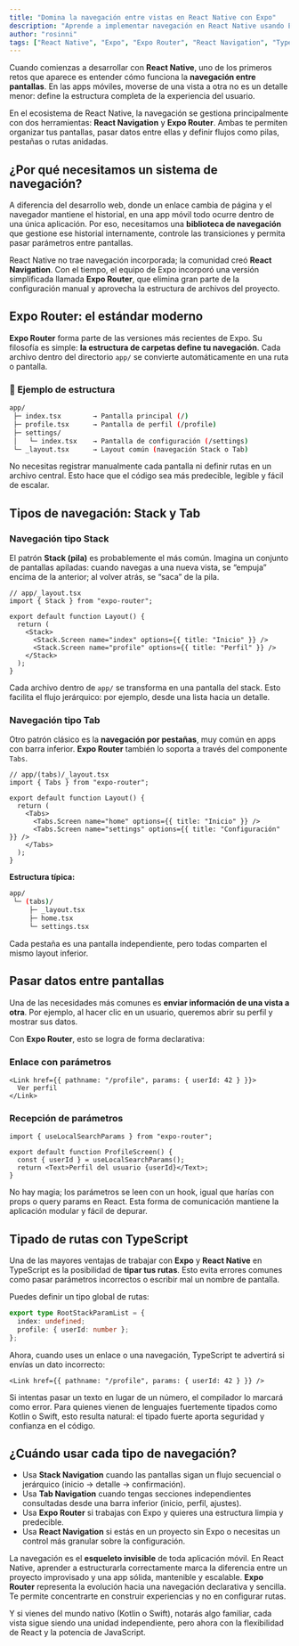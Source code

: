 ```yaml
---
title: "Domina la navegación entre vistas en React Native con Expo"
description: "Aprende a implementar navegación en React Native usando Expo Router y React Navigation. Descubre cómo estructurar rutas, pasar parámetros entre pantallas y elegir entre Stack y Tab navigation para crear apps móviles escalables y mantenibles."
author: "rosinni"
tags: ["React Native", "Expo", "Expo Router", "React Navigation", "TypeScript", "Desarrollo Móvil"]
---
```



Cuando comienzas a desarrollar con **React Native**, uno de los primeros retos que aparece es entender cómo funciona la **navegación entre pantallas**. En las apps móviles, moverse de una vista a otra no es un detalle menor: define la estructura completa de la experiencia del usuario.

En el ecosistema de React Native, la navegación se gestiona principalmente con dos herramientas: **React Navigation** y **Expo Router**. Ambas te permiten organizar tus pantallas, pasar datos entre ellas y definir flujos como pilas, pestañas o rutas anidadas.



## ¿Por qué necesitamos un sistema de navegación?

A diferencia del desarrollo web, donde un enlace cambia de página y el navegador mantiene el historial, en una app móvil todo ocurre dentro de una única aplicación. Por eso, necesitamos una **biblioteca de navegación** que gestione ese historial internamente, controle las transiciones y permita pasar parámetros entre pantallas.

React Native no trae navegación incorporada; la comunidad creó **React Navigation**. Con el tiempo, el equipo de Expo incorporó una versión simplificada llamada **Expo Router**, que elimina gran parte de la configuración manual y aprovecha la estructura de archivos del proyecto.


## Expo Router: el estándar moderno

**Expo Router** forma parte de las versiones más recientes de Expo. Su filosofía es simple: **la estructura de carpetas define tu navegación**. Cada archivo dentro del directorio `app/` se convierte automáticamente en una ruta o pantalla.

### 📁 Ejemplo de estructura

```bash
app/
 ├─ index.tsx        → Pantalla principal (/)
 ├─ profile.tsx      → Pantalla de perfil (/profile)
 ├─ settings/
 │   └─ index.tsx    → Pantalla de configuración (/settings)
 └─ _layout.tsx      → Layout común (navegación Stack o Tab)
```

No necesitas registrar manualmente cada pantalla ni definir rutas en un archivo central. Esto hace que el código sea más predecible, legible y fácil de escalar.


## Tipos de navegación: Stack y Tab

### Navegación tipo Stack

El patrón **Stack (pila)** es probablemente el más común. Imagina un conjunto de pantallas apiladas: cuando navegas a una nueva vista, se “empuja” encima de la anterior; al volver atrás, se “saca” de la pila.

```tsx
// app/_layout.tsx
import { Stack } from "expo-router";

export default function Layout() {
  return (
    <Stack>
      <Stack.Screen name="index" options={{ title: "Inicio" }} />
      <Stack.Screen name="profile" options={{ title: "Perfil" }} />
    </Stack>
  );
}
```

Cada archivo dentro de `app/` se transforma en una pantalla del stack. Esto facilita el flujo jerárquico: por ejemplo, desde una lista hacia un detalle.


### Navegación tipo Tab

Otro patrón clásico es la **navegación por pestañas**, muy común en apps con barra inferior. **Expo Router** también lo soporta a través del componente `Tabs`.

```tsx
// app/(tabs)/_layout.tsx
import { Tabs } from "expo-router";

export default function Layout() {
  return (
    <Tabs>
      <Tabs.Screen name="home" options={{ title: "Inicio" }} />
      <Tabs.Screen name="settings" options={{ title: "Configuración" }} />
    </Tabs>
  );
}
```

**Estructura típica:**

```bash
app/
 └─ (tabs)/
     ├─ _layout.tsx
     ├─ home.tsx
     └─ settings.tsx
```

Cada pestaña es una pantalla independiente, pero todas comparten el mismo layout inferior.


## Pasar datos entre pantallas

Una de las necesidades más comunes es **enviar información de una vista a otra**. Por ejemplo, al hacer clic en un usuario, queremos abrir su perfil y mostrar sus datos.

Con **Expo Router**, esto se logra de forma declarativa:

### Enlace con parámetros

```tsx
<Link href={{ pathname: "/profile", params: { userId: 42 } }}>
  Ver perfil
</Link>
```

### Recepción de parámetros

```tsx
import { useLocalSearchParams } from "expo-router";

export default function ProfileScreen() {
  const { userId } = useLocalSearchParams();
  return <Text>Perfil del usuario {userId}</Text>;
}
```

No hay magia; los parámetros se leen con un hook, igual que harías con props o query params en React. Esta forma de comunicación mantiene la aplicación modular y fácil de depurar.


## Tipado de rutas con TypeScript

Una de las mayores ventajas de trabajar con **Expo** y **React Native** en TypeScript es la posibilidad de **tipar tus rutas**. Esto evita errores comunes como pasar parámetros incorrectos o escribir mal un nombre de pantalla.

Puedes definir un tipo global de rutas:

```ts
export type RootStackParamList = {
  index: undefined;
  profile: { userId: number };
};
```

Ahora, cuando uses un enlace o una navegación, TypeScript te advertirá si envías un dato incorrecto:

```tsx
<Link href={{ pathname: "/profile", params: { userId: 42 } }} />
```

Si intentas pasar un texto en lugar de un número, el compilador lo marcará como error. Para quienes vienen de lenguajes fuertemente tipados como Kotlin o Swift, esto resulta natural: el tipado fuerte aporta seguridad y confianza en el código.


## ¿Cuándo usar cada tipo de navegación?

- Usa **Stack Navigation** cuando las pantallas sigan un flujo secuencial o jerárquico (inicio → detalle → confirmación).
- Usa **Tab Navigation** cuando tengas secciones independientes consultadas desde una barra inferior (inicio, perfil, ajustes).
- Usa **Expo Router** si trabajas con Expo y quieres una estructura limpia y predecible.
- Usa **React Navigation** si estás en un proyecto sin Expo o necesitas un control más granular sobre la configuración.


La navegación es el **esqueleto invisible** de toda aplicación móvil. En React Native, aprender a estructurarla correctamente marca la diferencia entre un proyecto improvisado y una app sólida, mantenible y escalable. **Expo Router** representa la evolución hacia una navegación declarativa y sencilla. Te permite concentrarte en construir experiencias y no en configurar rutas.

Y si vienes del mundo nativo (Kotlin o Swift), notarás algo familiar, cada vista sigue siendo una unidad independiente, pero ahora con la flexibilidad de React y la potencia de JavaScript.
